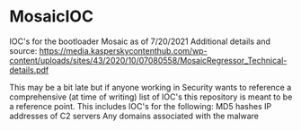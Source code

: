 # MosaicIOC
IOC's for the bootloader Mosaic as of 7/20/2021
Additional details and source: https://media.kasperskycontenthub.com/wp-content/uploads/sites/43/2020/10/07080558/MosaicRegressor_Technical-details.pdf 

This may be a bit late but if anyone working in Security wants to reference a comprehensive (at time of writing) list of IOC's this repository is meant to be a reference point.
This includes IOC's for the following:
MD5 hashes
IP addresses of C2 servers
Any domains associated with the malware
